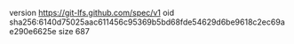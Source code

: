 version https://git-lfs.github.com/spec/v1
oid sha256:6140d75025aac611456c95369b5bd68fde54629d6be9618c2ec69ae290e6625e
size 687
